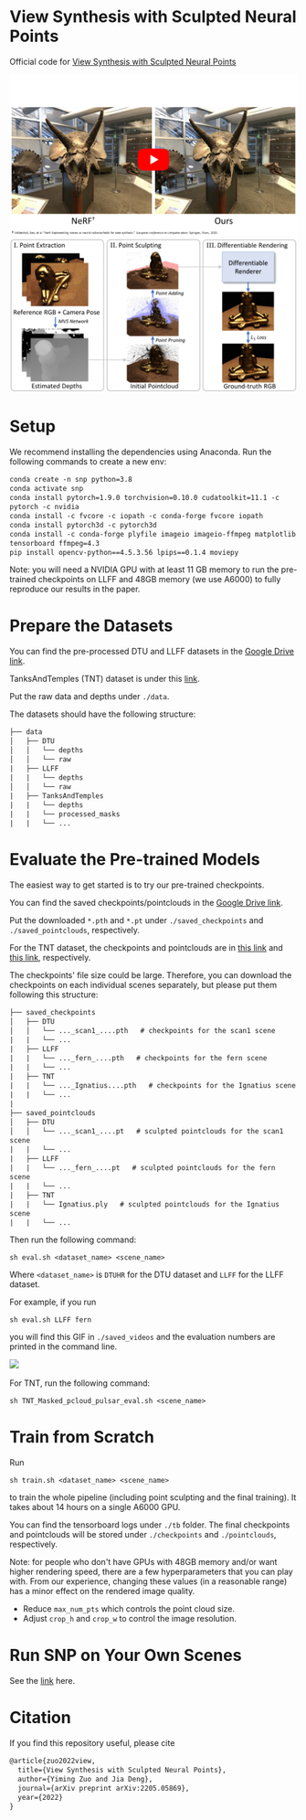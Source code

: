 # View Synthesis with Sculpted Neural Points

Official code for [View Synthesis with Sculpted Neural Points](https://arxiv.org/abs/2205.05869)

[![](https://github.com/princeton-vl/SNP/blob/main/figs/youtube_thumbnail.png)](https://www.youtube.com/watch?v=ctPBhvgVOow)
![](https://github.com/princeton-vl/SNP/blob/main/figs/fig1.png)




# Setup
We recommend installing the dependencies using Anaconda. Run the following commands to create a new env:
```
conda create -n snp python=3.8
conda activate snp
conda install pytorch=1.9.0 torchvision=0.10.0 cudatoolkit=11.1 -c pytorch -c nvidia
conda install -c fvcore -c iopath -c conda-forge fvcore iopath
conda install pytorch3d -c pytorch3d
conda install -c conda-forge plyfile imageio imageio-ffmpeg matplotlib tensorboard ffmpeg=4.3
pip install opencv-python==4.5.3.56 lpips==0.1.4 moviepy
```

Note: you will need a NVIDIA GPU with at least 11 GB memory to run the pre-trained checkpoints on LLFF and 48GB memory (we use A6000) to fully reproduce our results in the paper.

# Prepare the Datasets
You can find the pre-processed DTU and LLFF datasets in the [Google Drive link](https://drive.google.com/drive/folders/189nUV9_9YM_0bLW1Y97SQ1nK_EVpxGW6?usp=sharing).

TanksAndTemples (TNT) dataset is under this [link](https://drive.google.com/file/d/1ZH1zTbl6c5QtTJyxfTG1toVEPSkdSwXz/view?usp=share_link).

Put the raw data and depths under `./data`.

The datasets should have the following structure:
```                                                                                           
├── data                                                                                                                                                                                                       
│   ├── DTU                                                                                                  
│   │   └── depths                                                                                                                            
│   │   └── raw                                                                            
|   ├── LLFF
|   |   └── depths                                                                                                                            
│   │   └── raw
|   ├── TanksAndTemples
|   |   └── depths  
|   |   └── processed_masks
|   |   └── ...
```

# Evaluate the Pre-trained Models
The easiest way to get started is to try our pre-trained checkpoints.

You can find the saved checkpoints/pointclouds in the [Google Drive link](https://drive.google.com/drive/folders/189nUV9_9YM_0bLW1Y97SQ1nK_EVpxGW6?usp=sharing).

Put the downloaded `*.pth` and `*.pt` under `./saved_checkpoints` and `./saved_pointclouds`, respectively.

For the TNT dataset, the checkpoints and pointclouds are in [this link](https://drive.google.com/drive/folders/1GVO5v8XZO0Navh50eIvpiYAYbvr56g6K?usp=share_link) and [this link](https://drive.google.com/file/d/1eSVGHC6NFr06rW0xbR94b1wytntSbDqm/view?usp=share_link), respectively.

The checkpoints' file size could be large. Therefore, you can download the checkpoints on each individual scenes separately, but please put them following this structure:

```                                                                                           
├── saved_checkpoints                                                                                                                                                                                                      
│   ├── DTU                                                                                                  
│   │   └── ..._scan1_....pth   # checkpoints for the scan1 scene 
|   |   └── ...                                                                        
|   ├── LLFF
|   |   └── ..._fern_....pth   # checkpoints for the fern scene 
|   |   └── ...  
|   ├── TNT
|   |   └── ..._Ignatius....pth   # checkpoints for the Ignatius scene 
|   |   └── ...  
|
├── saved_pointclouds                                                                                                                                                                                                      
│   ├── DTU                                                                                                  
│   │   └── ..._scan1_....pt   # sculpted pointclouds for the scan1 scene 
|   |   └── ...                                                                        
|   ├── LLFF
|   |   └── ..._fern_....pt   # sculpted pointclouds for the fern scene 
|   |   └── ...  
|   ├── TNT
|   |   └── Ignatius.ply   # sculpted pointclouds for the Ignatius scene 
|   |   └── ...  
```

Then run the following command:
```
sh eval.sh <dataset_name> <scene_name>
```
Where `<dataset_name>` is `DTUHR` for the DTU dataset and `LLFF` for the LLFF dataset.

For example, if you run 
```
sh eval.sh LLFF fern
```
you will find this GIF in `./saved_videos` and the evaluation numbers are printed in the command line.

![](https://github.com/princeton-vl/SNP/blob/main/figs/fern.gif)

For TNT, run the following command:
```
sh TNT_Masked_pcloud_pulsar_eval.sh <scene_name>
```

# Train from Scratch
Run
```
sh train.sh <dataset_name> <scene_name>
```
to train the whole pipeline (including point sculpting and the final training). It takes about 14 hours on a single A6000 GPU.

You can find the tensorboard logs under `./tb` folder. The final checkpoints and pointclouds will be stored under `./checkpoints` and `./pointclouds`, respectively.

Note: for people who don't have GPUs with 48GB memory and/or want higher rendering speed, there are a few hyperparameters that you can play with. From our experience, changing these values (in a reasonable range) has a minor effect on the rendered image quality.

- Reduce `max_num_pts` which controls the point cloud size.
- Adjust `crop_h` and `crop_w` to control the image resolution.

# Run SNP on Your Own Scenes
See the [link](mvs/README.md) here.

# Citation
If you find this repository useful, please cite
```
@article{zuo2022view,
  title={View Synthesis with Sculpted Neural Points},
  author={Yiming Zuo and Jia Deng},
  journal={arXiv preprint arXiv:2205.05869},
  year={2022}
}
```